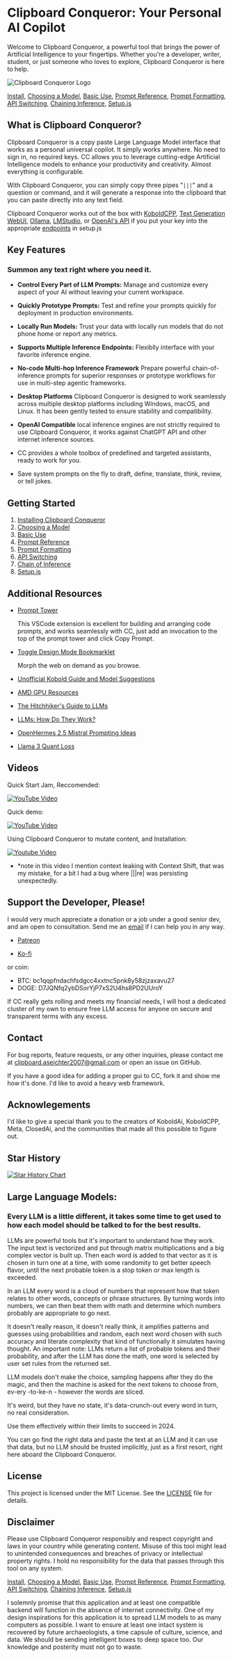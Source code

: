 # Clipboard Conqueror: Your Personal AI Copilot

Welcome to Clipboard Conqueror, a powerful tool that brings the power of Artificial Intelligence to your fingertips. Whether you're a developer, writer, student, or just someone who loves to explore, Clipboard Conqueror is here to help.

![Clipboard Conqueror Logo](CCfinal.jpg)

[Install](Readme-Install.md), [Choosing a Model](Readme-Choosing-A-Model.md), [Basic Use](Readme-How-To-Use-CC.md), [Prompt Reference](Readme-Prompt-Reference.md), [Prompt Formatting](Readme-Prompt-Formatting.md), [API Switching](Readme-Endpoints.md), [Chaining Inference](Readme-inferenceChaining.md), [Setup.js](Readme-Setup.md)

## What is Clipboard Conqueror?

Clipboard Conqueror is a copy paste Large Language Model interface that works as a personal universal copilot. It simply works anywhere. No need to sign in, no required keys. CC allows you to leverage cutting-edge Artificial Intelligence models to enhance your productivity and creativity. Almost everything is configurable.

With Clipboard Conqueror, you can simply copy three pipes "`|||`" and a question or command, and it will generate a response into the clipboard that you can paste directly into any text field.

Clipboard Conqueror works out of the box with [KoboldCPP](http://www.github.com/LostRuins/koboldcpp/), [Text Generation WebUI](https://github.com/oobabooga/text-generation-webui), [Ollama](https://www.ollama.com), [LMStudio](https://lmstudio.ai), or [OpenAI's API](https://platform.openai.com/docs/overview) if you put your key into the appropriate [endpoints](https://github.com/aseichter2007/ClipboardConqueror/blob/99ec81cf95b6263b3e201b47c81192c14b38e7e5/setup.js#L299) in setup.js

## Key Features

### Summon any text right where you need it.

- **Control Every Part of LLM Prompts:** Manage and customize every aspect of your AI without leaving your current workspace.

- **Quickly Prototype Prompts:** Test and refine your prompts quickly for deployment in production environments.

- **Locally Run Models:** Trust your data with locally run models that do not phone home or report any metrics.

- **Supports Multiple Inference Endpoints:** Flexiblly interface with your favorite inference engine.

- **No-code Multi-hop Inference Framework** Prepare powerful chain-of-inference prompts for superior responses or prototype workflows for use in multi-step agentic frameworks.

- **Desktop Platforms** Clipboard Conqueror is designed to work seamlessly across multiple desktop platforms including Windows, macOS, and Linux. It has been gently tested to ensure stability and compatibility.

- **OpenAI Compatible** local inference engines are not strictly required to use Clipboard Conqueror, it works against ChatGPT API and other internet inference sources.

- CC provides a whole toolbox of predefined and targeted assistants, ready to work for you. 

- Save system prompts on the fly to draft, define, translate, think, review, or tell jokes. 


## Getting Started

1. [Installing Clipboard Conqueror](Readme-Install.md)
2. [Choosing a Model](Readme-Choosing-A-Model.md)
3. [Basic Use](Readme-How-To-Use-CC.md)
4. [Prompt Reference](Readme-Prompt-Reference.md)
5. [Prompt Formatting](Readme-Prompt-Formatting.md)
6. [API Switching](Readme-Endpoints.md)
7. [Chain of Inference](Readme-inferenceChaining.md)
8. [Setup.js](Readme-Setup.md)


## Additional Resources

- [Prompt Tower](https://github.com/backnotprop/prompt-tower)

  This VSCode extension is excellent for building and arranging code prompts, and works seamlessly with CC, just add an invocation to the top of the prompt tower and click Copy Prompt. 

- [Toggle Design Mode Bookmarklet](https://www.reddit.com/r/bookmarklets/comments/d8pqe2/toggle_design_mode/)

  Morph the web on demand as you browse.
- [Unofficial Kobold Guide and Model Suggestions](https://docs.google.com/document/d/1I1r-NGIxo3Gt0gfOeqJkTxTQEgPQKmy7UZR5wh_aZlY/edit?pli=1)
- [AMD GPU Resources](https://llm-tracker.info/howto/AMD-GPUs)
- [The Hitchhiker's Guide to LLMs](https://osanseviero.github.io/hackerllama/blog/posts/hitchhiker_guide/)
- [LLMs: How Do They Work?](https://bbycroft.net/llm)
- [OpenHermes 2.5 Mistral Prompting Ideas](https://www.reddit.com/r/LocalLLaMA/comments/18j59g1/you_are_a_helpful_ai_assistant/)
- [Llama 3 Quant Loss](https://github.com/matt-c1/llama-3-quant-comparison)

## Videos
Quick Start Jam, Reccomended:

[![YouTube Video](https://i.ytimg.com/vi/fcM8dDtVTYQ/hqdefault.jpg)](https://youtu.be/fcM8dDtVTYQ)

Quick demo: 

[![YouTube Video](https://i.ytimg.com/vi/n8tQJlne3qs/hqdefault.jpg)](https://youtu.be/n8tQJlne3qs)

Using Clipboard Conqueror to mutate content, and Installation: 


[![Youtube Video](https://i.ytimg.com/vi/NqnpBi0MHsc/hqdefault.jpg)](https://youtu.be/NqnpBi0MHsc)


 - *note in this video I mention context leaking with Context Shift, that was my mistake, for a bit I had a bug where |||re| was persisting unexpectedly. 

## Support the Developer, Please!

I would very much appreciate a donation or a job under a good senior dev, and am open to consultation. Send me an [email](mailto:aseichter2007@gmail.com?subject=I%20have%20an%20offer%20you%20might%20be%20interested%20in.&body=Hello%2C%20I%20am%20reaching%20out%20to%20inquire%20about%20contracting%20your%20services%20for) if I can help you in any way.

- [Patreon](https://patreon.com/ClipboardConqueror)

- [Ko-fi](https://ko-fi.com/aseichter2007)

or coin: 
- BTC: bc1qqpfndachfsdgcc4xxtnc5pnk8y58zjzaxavu27
- DOGE: D7JQNfq2ybDSorYjP7xS2U4hs8PD2UUroY

If CC really gets rolling and meets my financial needs, I will host a dedicated cluster of my own to ensure free LLM access for anyone on secure and transparent terms with any excess.

## Contact

For bug reports, feature requests, or any other inquiries, please contact me at [clipboard.aseichter2007@gmail.com](mailto:clipboard.aseichter2007@gmail.com?subject=I%20have%20a%20problem%20or%20feature%20request%20regarding%20Clipboard%20Conqueror&body=Hello%2C%0AI%20am%20trying%20to%20%5Bgoal%5D%0A%0Abut%20instead%20%5Bproblem%5D%0A) or open an issue on GitHub.  

If you have a good idea for adding a proper gui to CC, fork it and show me how it's done. I'd like to avoid a heavy web framework.

## Acknowlegements

I'd like to give a special  thank you to the creators of KoboldAi, KoboldCPP, Meta, ClosedAi, and the communities that made all this possible to figure out. 

## Star History

[![Star History Chart](https://api.star-history.com/svg?repos=aseichter2007/ClipboardConqueror&type=Date)](https://star-history.com/#aseichter2007/ClipboardConqueror&Date)

Large Language Models:
---

### Every LLM is a little different, it takes some time to get used to how each model should be talked to for the best results. 

LLMs are powerful tools but it's important to understand how they work. The input text is vectorized and put through matrix multiplications and a big complex vector is built up. Then each word is added to that vector as it is chosen in turn one at a time, with some randomity to get better speech flavor, until the next probable token is a stop token or max length is exceeded.

In an LLM every word is a cloud of numbers that represent how that token relates to other words, concepts or phrase structures. By turning words into numbers, we can then beat them with math and determine which numbers probably are appropriate to go next.

It doesn't really reason, it doesn't really think, it amplifies patterns and guesses using probabilities and random, each next word chosen with such accuracy and literate complexity that kind of functionally it simulates having thought.  An important note: LLMs return a list of probable tokens and their probability, and after the LLM has done the math, one word is selected by user set rules from the returned set.  

LLM models don't make the choice, sampling happens after they do the magic, and then the machine is asked for the next tokens to choose from, ev-ery -to-ke-n - however the words are sliced.

It's weird, but they have no state, it's data-crunch-out every word in turn, no real consideration. 

Use them effectively within their limits to succeed in 2024.

You can go find the right data and paste the text at an LLM and it can use that data, but no LLM should be trusted implicitly, just as a first resort, right here aboard the Clipboard Conqueror.


## License

This project is licensed under the MIT License. See the [LICENSE](LICENSE) file for details.

## Disclaimer

Please use Clipboard Conqueror responsibly and respect copyright and laws in your country while generating content. Misuse of this tool might lead to unintended consequences and breaches of privacy or intellectual property rights. I hold no responsibility for the data that passes through this tool on any system.

[Install](Readme-Install.md), [Choosing a Model](Readme-Choosing-A-Model.md), [Basic Use](Readme-How-To-Use-CC.md), [Prompt Reference](Readme-Prompt-Reference.md), [Prompt Formatting](Readme-Prompt-Formatting.md), [API Switching](Readme-Endpoints.md), [Chaining Inference](Readme-inferenceChaining.md), [Setup.js](Readme-Setup.md)

I solemnly promise that this application and at least one compatible backend will function in the absence of internet connectivity.
One of my design inspirations for this application is to spread LLM models to as many computers as possible. I want to ensure at least one intact system is recovered by future archaeologists, a time capsule of culture, science, and data.  We should be sending intelligent boxes to deep space too. Our knowledge and posterity must not go to waste. 